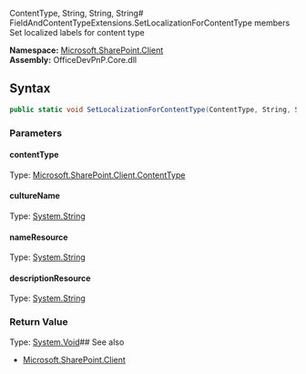 ContentType, String, String, String# FieldAndContentTypeExtensions.SetLocalizationForContentType members
Set localized labels for content type  

**Namespace:** [Microsoft.SharePoint.Client](Microsoft.SharePoint.Client.md)  
**Assembly:** OfficeDevPnP.Core.dll  
## Syntax
```C#
public static void SetLocalizationForContentType(ContentType, String, String, String)
```
### Parameters
#### contentType
Type: [Microsoft.SharePoint.Client.ContentType](Microsoft.SharePoint.Client.ContentType.md) 
#### 
#### cultureName
Type: [System.String](System.String.md) 
#### 
#### nameResource
Type: [System.String](System.String.md) 
#### 
#### descriptionResource
Type: [System.String](System.String.md) 
#### 
### Return Value
Type: [System.Void](System.Void.md)## See also
- [Microsoft.SharePoint.Client](Microsoft.SharePoint.Client.md)
